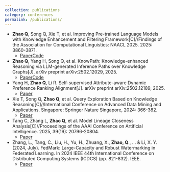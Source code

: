 ```yaml
---
collection: publications
category: conferences
permalink: /publications/
---
```


- **Zhao Q**, Song Q, Xie T, et al. Improving Pre-trained Language Models with Knowledge Enhancement and Filtering Framework[C]//Findings of the Association for Computational Linguistics: NAACL 2025. 2025: 3860-3871.
  - [Paper](https://aclanthology.org/2025.findings-naacl.213/)[Code](https://github.com/tize-72/Keff)
- **Zhao Q**, Yang H, Song Q, et al. KnowPath: Knowledge-enhanced Reasoning via LLM-generated Inference Paths over Knowledge Graphs[J]. arXiv preprint arXiv:2502.12029, 2025.
  - [Paper](https://arxiv.org/abs/2502.12029)[Code](https://github.com/tize-72/KnowPath)
- Yang H, **Zhao Q**, Li R. Self-supervised Attribute-aware Dynamic Preference Ranking Alignment[J]. arXiv preprint arXiv:2502.12189, 2025.
  - [Paper](https://arxiv.org/abs/2502.12189)
- Xie T, Song Q, **Zhao Q**, et al. Query Exploration Based on Knowledge Reasoning[C]//International Conference on Advanced Data Mining and Applications. Singapore: Springer Nature Singapore, 2024: 366-382.
  - [Paper](https://link.springer.com/chapter/10.1007/978-981-96-0814-0_24)
- Tang C, Zhang L, **Zhao Q**, et al. Model Lineage Closeness Analysis[C]//Proceedings of the AAAI Conference on Artificial Intelligence. 2025, 39(19): 20796-20804.
  - [Paper](https://ojs.aaai.org/index.php/AAAI/article/view/34292/36447)
- Zhang, L., Tang, C., Liu, H., Yu, H., Zhuang, X., **Zhao, Q**., ... & Li, X. Y. (2024, July). FedMark: Large-Capacity and Robust Watermarking in Federated Learning. In 2024 IEEE 44th International Conference on Distributed Computing Systems (ICDCS) (pp. 821-832). IEEE.
  - [Paper](https://ieeexplore.ieee.org/document/10630980/)
